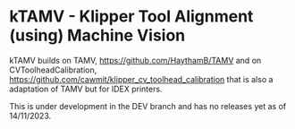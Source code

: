 # kTAMV - Klipper Tool Alignment (using) Machine Vision
kTAMV builds on TAMV, https://github.com/HaythamB/TAMV and on CVToolheadCalibration, https://github.com/cawmit/klipper_cv_toolhead_calibration that is also a adaptation of TAMV but for IDEX printers.

This is under development in the DEV branch and has no releases yet as of 14/11/2023.

